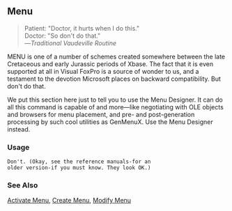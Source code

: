 ## Menu

>Patient: "Doctor, it hurts when I do this."<br>
 Doctor: "So don't do that."<br>
 &mdash;*Traditional Vaudeville Routine*

MENU is one of a number of schemes created somewhere between the late Cretaceous and early Jurassic periods of Xbase. The fact that it is even supported at all in Visual FoxPro is a source of wonder to us, and a testament to the devotion Microsoft places on backward compatibility. But don't do that.

We put this section here just to tell you to use the Menu Designer. It can do all this command is capable of and more&mdash;like negotiating with OLE objects and browsers for menu placement, and pre- and post-generation processing by such cool utilities as GenMenuX. Use the Menu Designer instead.

### Usage

```foxpro
Don't. (Okay, see the reference manuals-for an
older version-if you must know. They look OK.)
```
### See Also

[Activate Menu](s4g642.md), [Create Menu](s4g198.md), [Modify Menu](s4g198.md)